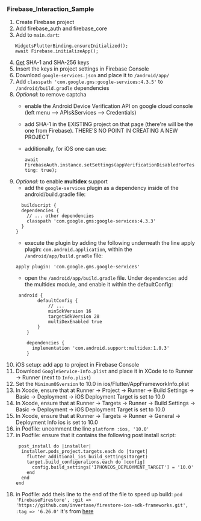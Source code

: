 ### Firebase_Interaction_Sample

1. Create Firebase project
2. Add firebase_auth and firebase_core
3. Add to `main.dart`:
```
   WidgetsFlutterBinding.ensureInitialized();
   await Firebase.initializeApp();
```
4. [Get](https://flutteragency.com/how-to-generate-sha-1-in-flutter/) SHA-1 and SHA-256 keys
5. Insert the keys in project settings in Firebase Console
6. Download `google-services.json` and place it to `/android/app/`
7. Add `classpath 'com.google.gms:google-services:4.3.5'` to `/android/build.gradle` dependencies
8. *Optional*: to remove captcha
    * enable the Android Device Verification API on google cloud console (left menu --> APIs&Services --> Credentials)
    * add SHA-1 in the EXISTING project on that page (there're will be the one from Firebase). THERE'S NO POINT IN CREATING A NEW PROJECT
    * additionally, for iOS one can use: 
    
        `await FirebaseAuth.instance.setSettings(appVerificationDisabledForTesting: true);`
9. *Optional:* to enable **multidex** support
    * add the `google-services` plugin as a dependency inside of the android/build.gradle file:
    ```
      buildscript {
      dependencies {
        // ... other dependencies
        classpath 'com.google.gms:google-services:4.3.3'
      }
    }
    ```
    * execute the plugin by adding the following underneath the line apply plugin: `com.android.application`, within the `/android/app/build.gradle` file:
    ```
    apply plugin: 'com.google.gms.google-services'
    ```
    * open the `/android/app/build.gradle` file. Under `dependencies` add the multidex module, and enable it within the defaultConfig:
    ```
     android {
            defaultConfig {
                // ...
                minSdkVersion 16
                targetSdkVersion 28
                multiDexEnabled true
            }
        }

        dependencies {
          implementation 'com.android.support:multidex:1.0.3'
        }
     ```
10. iOS setup: add app to project in Firebase Console
11. Download `GoogleService-Info.plist` and place it in XCode to to Runner -> Runner (next to `Info.plist`)
12. Set the `MinimumOSversion` to 10.0 in ios/Flutter/AppFrameworkInfo.plist
13. In Xcode, ensure that at Runner -> Project -> Runner -> Build Settings -> Basic -> Deployment -> iOS Deployment Target is set to 10.0
14. In Xcode, ensure that at Runner -> Targets -> Runner -> Build Settings -> Basic -> Deployment -> iOS Deployment Target is set to 10.0
15. In Xcode, ensure that at Runner -> Targets -> Runner -> General -> Deployment Info ios is set to 10.0
16. in Podfile: uncomment the line `platform :ios, '10.0'`
17. in Podfile: ensure that it contains the following post install script:
    ```
     post_install do |installer|
      installer.pods_project.targets.each do |target|
        flutter_additional_ios_build_settings(target)
        target.build_configurations.each do |config|
          config.build_settings['IPHONEOS_DEPLOYMENT_TARGET'] = '10.0'
        end
      end
    end
    ```
18. in Podfile: add theis line to the end of the file to speed up build:
    `pod 'FirebaseFirestore', :git => 'https://github.com/invertase/firestore-ios-sdk-frameworks.git', :tag => '6.26.0'`
    it's from [here](https://firebase.flutter.dev/docs/overview#improve-ios-build-times)

